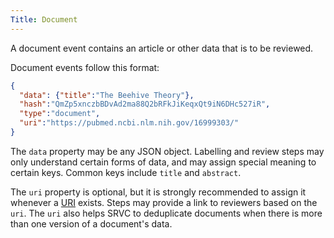 ```yaml
---
Title: Document
---
```


A document event contains an article or other data that is to be reviewed.

Document events follow this format:

```json
{
  "data": {"title":"The Beehive Theory"},
  "hash":"QmZp5xnczbBDvAd2ma88Q2bRFkJiKeqxQt9iN6DHc527iR",
  "type":"document",
  "uri":"https://pubmed.ncbi.nlm.nih.gov/16999303/"
}
```

The `data` property may be any JSON object.
Labelling and review steps may only understand certain forms of data, and may assign special meaning to certain keys.
Common keys include `title` and `abstract`.

The `uri` property is optional, but it is strongly recommended to assign it whenever a [URI](https://en.wikipedia.org/wiki/Uniform_Resource_Identifier) exists.
Steps may provide a link to reviewers based on the `uri`.
The `uri` also helps SRVC to deduplicate documents when there is more than one version of a document's data.
